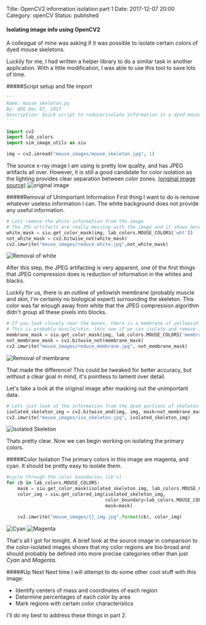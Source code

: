 Title: OpenCV2 information isolation part 1
Date: 2017-12-07 20:00
Category: openCV
Status: published

#### Isolating image info using OpenCV2

A colleague of mine was asking if it was possible to isolate certain colors of 
dyed mouse skeletons.

Luckily for me, I had written a helper library to do a similar task in another 
application. With a little modification, I was able to use this tool to save 
lots of time.

#####Script setup and file import

```python
'''
Name: mouse_skeleton.py
By: ADG Dec 07, 2017
Description: Quick script to reduce/isolate information in a dyed mouse skeleton
'''

import cv2
import lab_colors
import sim_image_utils as siu

img = cv2.imread("mouse_images/mouse_skeleton.jpg", 1)
```
The source x-ray image I am using is pretty low quality, and has JPEG artifacts 
all over.  However, it is still a good candidate for color isolation as the 
lighting provides clear separation between color zones.
[(original image source)](https://news.utexas.edu/2013/09/30/science-visualized)
![original image](https://image.ibb.co/iRs6aG/mouse_skeleton.jpg)


#####Removal of Unimportant Information
First thing I want to do is remove whatever useless information I can. The 
white background does not provide any useful information.
```python
# Lets remove the white information from the image
# The JPG artifacts are really messing with the image and it shows here
white_mask = siu.get_color_mask(img, lab_colors.MOUSE_COLORS['wht'])
not_white_mask = cv2.bitwise_not(white_mask)
cv2.imwrite("mouse_images/reduce_white.jpg",not_white_mask)
```
![Removal of white](https://image.ibb.co/no6M9b/reduce_white.jpg)

After this step, the JPEG artifacting is very apparent, one of the first things 
that JPEG compression does is reduction of information in the whites and blacks.

Luckily for us, there is an outline of yellowish membrane (probably muscle and 
skin, I'm certainly no biological expert) surrounding the skeleton. This color
was far enough away from white that the JPEG compression algorithm didn't group
all these pixels into blocks.
```python
# If you look closely near the bones, there is a membrane of yellowish color
# This is probably muscle/skin, lets see if we can isolate and remove it
membrane_mask = siu.get_color_mask(img, lab_colors.MOUSE_COLORS['membrane'])
not_membrane_mask = cv2.bitwise_not(membrane_mask)
cv2.imwrite("mouse_images/reduce_membrane.jpg", not_membrane_mask)
```
![Removal of membrane](https://image.ibb.co/mtFg9b/reduce_membrane.jpg)

That made the difference!  This could be tweaked for better accuracy, but
without a clear goal in mind, it's pointless to lament over detail.

Let's take a look at the original image after masking out the unimportant data.
```python
# Lets just look at the information from the dyed portions of skeleton
isolated_skeleton_img = cv2.bitwise_and(img, img, mask=not_membrane_mask)
cv2.imwrite("mouse_images/iso_skeleton.jpg", isolated_skeleton_img)
```
![Isolated Skeleton](https://image.ibb.co/nOWM9b/iso_skeleton.jpg)

Thats pretty clear. Now we can begin working on isolating the primary colors.
 
#####Color Isolation
The primary colors in this image are magenta, and cyan. It
should be pretty easy to isolate them.

```python
#cycle through the color boundaries (cb's)
for cb in lab_colors.MOUSE_COLORS:
    mask = siu.get_color_mask(isolated_skeleton_img, lab_colors.MOUSE_COLORS[cb])
    color_img = siu.get_colored_img(isolated_skeleton_img,
                                    color_boundary=lab_colors.MOUSE_COLORS[cb],
                                    mask=mask)

    cv2.imwrite("mouse_images/{}_img.jpg".format(cb), color_img)
```
![Cyan](https://image.ibb.co/iOYCFG/cyan_img.jpg)
![Magenta](https://image.ibb.co/c71chw/mgnt_img.jpg)

That's all I got for tonight. A brief look at the source image in comparison to
the color-isolated images shows that my color regions are too broad and should 
probably be defined into more precise categories other than just *Cyan* and *Magenta*.

#####Up Next
Next time I will attempt to do some other cool stuff with this image:

 - Identify centers of mass and coordinates of each region
 - Determine percentages of each color by area 
 - Mark regions with certain color characteristics
 
 I'll do my best to address these things in part 2.





